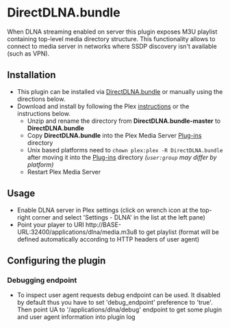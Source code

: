 # DirectDLNA.bundle

When DLNA streaming enabled on server this plugin exposes M3U playlist containing top-level media directory structure. This functionality allows to connect to media server in networks where SSDP discovery isn't available (such as VPN).

## Installation

- This plugin can be installed via [DirectDLNA.bundle](https://github.com/iquadtree/DirectDLNA.bundle) or manually using the directions below.
- Download and install by following the Plex [instructions](https://support.plex.tv/articles/201187656-how-do-i-manually-install-a-plugin/) or the instructions below.
  - Unzip and rename the directory from **DirectDLNA.bundle-master** to **DirectDLNA.bundle**
  - Copy **DirectDLNA.bundle** into the Plex Media Server [Plug-ins](https://support.plex.tv/articles/201106098-how-do-i-find-the-plug-ins-folder/) directory
  - Unix based platforms need to `chown plex:plex -R DirectDLNA.bundle` after moving it into the [Plug-ins](https://support.plex.tv/articles/201106098-how-do-i-find-the-plug-ins-folder/) directory _(`user:group` may differ by platform)_
  - Restart Plex Media Server
  
## Usage

  - Enable DLNA server in Plex settings (click on wrench icon at the top-right corner and select 'Settings - DLNA' in the list at the left pane)
  - Point your player to URI http://BASE-URL:32400/applications/dlna/media.m3u8 to get playlist (format will be defined automatically according to HTTP headers of user agent)

## Configuring the plugin

### Debugging endpoint

  - To inspect user agent requests debug endpoint can be used. It disabled by default thus you have to set 'debug_endpoint' preference to 'true'. Then point UA to '/applications/dlna/debug' endpoint to get some plugin and user agent information into plugin log